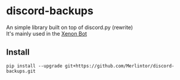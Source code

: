 # discord-backups
An simple library built on top of discord.py (rewrite)     
It's mainly used in the [Xenon Bot](https://github.com/Magic-Bots/xenon)

## Install
`pip install --upgrade git+https://github.com/Merlintor/discord-backups.git`
